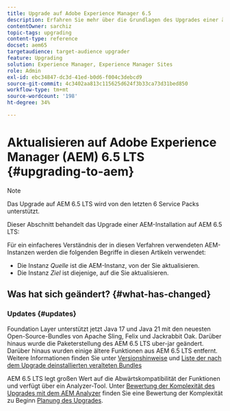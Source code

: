 ```yaml
---
title: Upgrade auf Adobe Experience Manager 6.5
description: Erfahren Sie mehr über die Grundlagen des Upgrades einer älteren Adobe Experience Manager (AEM)-Installation auf AEM 6.5.
contentOwner: sarchiz
topic-tags: upgrading
content-type: reference
docset: aem65
targetaudience: target-audience upgrader
feature: Upgrading
solution: Experience Manager, Experience Manager Sites
role: Admin
exl-id: ebc34847-dc3d-41ed-b0d6-f004c3debcd9
source-git-commit: 4c3402aa813c115625d624f3b33ca73d31bed850
workflow-type: tm+mt
source-wordcount: '198'
ht-degree: 34%

---
```


# Aktualisieren auf Adobe Experience Manager (AEM) 6.5 LTS {#upgrading-to-aem}

>[!NOTE]
>Das Upgrade auf AEM 6.5 LTS wird von den letzten 6 Service Packs unterstützt.

Dieser Abschnitt behandelt das Upgrade einer AEM-Installation auf AEM 6.5 LTS:

<!-- Alexandru: drafting for now 

* [Planning Your Upgrade](/help/sites-deploying/upgrade-planning.md)
* [Assessing the Upgrade Complexity with Pattern Detector](/help/sites-deploying/pattern-detector.md)
* [Backward Compatibility in AEM 6.5](/help/sites-deploying/backward-compatibility.md)
  This was drafted before: * [Using Offline Reindexing To Reduce Downtime During an Upgrade](/help/sites-deploying/upgrade-offline-reindexing.md)-->

<!--
* [Upgrade Procedure](/help/sites-deploying/upgrade-procedure.md)
* [Upgrading Code and Customizations](/help/sites-deploying/upgrading-code-and-customizations.md)
* [Pre-Upgrade Maintenance Tasks](/help/sites-deploying/pre-upgrade-maintenance-tasks.md)
* [Performing an In-Place Upgrade](/help/sites-deploying/in-place-upgrade.md)
* [Post Upgrade Checks and Troubleshooting](/help/sites-deploying/post-upgrade-checks-and-troubleshooting.md)
* [Sustainable Upgrades](/help/sites-deploying/sustainable-upgrades.md)
* [Lazy Content Migration](/help/sites-deploying/lazy-content-migration.md)

-->

Für ein einfacheres Verständnis der in diesen Verfahren verwendeten AEM-Instanzen werden die folgenden Begriffe in diesen Artikeln verwendet:

* Die Instanz *Quelle* ist die AEM-Instanz, von der Sie aktualisieren.
* Die Instanz *Ziel* ist diejenige, auf die Sie aktualisieren.

## Was hat sich geändert? {#what-has-changed}

### Updates {#updates}

Foundation Layer unterstützt jetzt Java 17 und Java 21 mit den neuesten Open-Source-Bundles von Apache Sling, Felix und Jackrabbit Oak. Darüber hinaus wurde die Paketerstellung des AEM 6.5 LTS uber-jar geändert. Darüber hinaus wurden einige ältere Funktionen aus AEM 6.5 LTS entfernt. Weitere Informationen finden Sie unter [Versionshinweise](/help/release-notes/release-notes.md#whats-new-what-s-new) und [Liste der nach dem Upgrade deinstallierten veralteten Bundles](/help/sites-deploying/obsolete-bundles.md)

AEM 6.5 LTS legt großen Wert auf die Abwärtskompatibilität der Funktionen und verfügt über ein Analyzer-Tool. Unter [Bewertung der Komplexität des Upgrades mit dem AEM Analyzer](/help/sites-deploying/aem-analyzer.md) finden Sie eine Bewertung der Komplexität zu Beginn [Planung des Upgrades](/help/sites-deploying/upgrade-planning.md).
